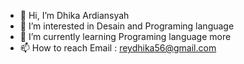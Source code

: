 - 👋 Hi, I’m Dhika Ardiansyah
- 👀 I’m interested in Desain and Programing language 
- 🌱 I’m currently learning Programing language more
- 📫 How to reach Email : reydhika56@gmail.com

<!---
DKvenz/DKvenz is a ✨ special ✨ repository because its `README.md` (this file) appears on your GitHub profile.
You can click the Preview link to take a look at your changes.
--->
